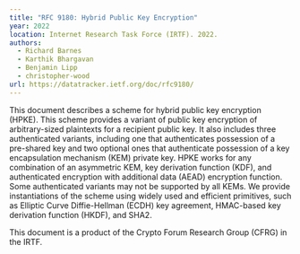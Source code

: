```yaml
---
title: "RFC 9180: Hybrid Public Key Encryption"
year: 2022
location: Internet Research Task Force (IRTF). 2022.
authors:
  - Richard Barnes
  - Karthik Bhargavan
  - Benjamin Lipp
  - christopher-wood
url: https://datatracker.ietf.org/doc/rfc9180/
---
```


This document describes a scheme for hybrid public key encryption (HPKE). This scheme provides a variant of public key encryption of arbitrary-sized plaintexts for a recipient public key. It also includes three authenticated variants, including one that authenticates possession of a pre-shared key and two optional ones that authenticate possession of a key encapsulation mechanism (KEM) private key. HPKE works for any combination of an asymmetric KEM, key derivation function (KDF), and authenticated encryption with additional data (AEAD) encryption function. Some authenticated variants may not be supported by all KEMs. We provide instantiations of the scheme using widely used and efficient primitives, such as Elliptic Curve Diffie-Hellman (ECDH) key agreement, HMAC-based key derivation function (HKDF), and SHA2.

This document is a product of the Crypto Forum Research Group (CFRG) in the IRTF.
